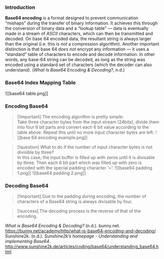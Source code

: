 ### Introduction 
**Base64 encoding** is a format designed to prevent communication “mishaps” during the transfer of binary information. It achieves this through the conversion of binary data and a “lookup table” — data is eventually made in a stream of _ASCII_ characters, which can then be transmitted and decoded. On base 64 encoded data, the resultant string is always larger than the original (i.e. this is _not_ a compression algorithm). Another important distinction is that base 64 _does not_ encrypt any information — it uses a “standard” table of characters to encode and decode information. In other words, any base-64 string can be decoded, as long as the string was encoded using a standard set of characters (which the decoder can also understand). (_What Is Base64 Encoding & Decoding?_, n.d.)

### Base64 Index Mapping Table

![[base64 table.png]]

### Encoding Base64

>[!important] The encoding algorithm is pretty simple:  
>Take three character bytes from the input stream (24bits), divide them into four 6 bit parts and convert each 6 bit value according to the table above. Repeat this until no more input character bytes are left.
![[base 64 encoding example.png]]

>[!question] What to do if the number of input character bytes is not divisible by three?  
In this case, the input buffer is filled up with zeros until it is divisable by three. Then each 6 bit part which was filled up with zero is encoded with the special padding character '='.
![[base64 padding 1.png]] 
![[base64 padding 2.png]]

### Decoding Base64

>[!important] Due to the padding during encoding, the number of characters of a Base64 string is always divisable by four. 

>[!success] The decoding process is the reverse of that of the encoding.


_What is Base64 Encoding & Decoding?_ (n.d.). bunny.net. https://bunny.net/academy/http/what-is-base64-encoding-and-decoding/
Sunshine2k. (n.d.). _Sunshine2k’s homepage - Understanding and implementing Base64_. http://www.sunshine2k.de/articles/coding/base64/understanding_base64.html